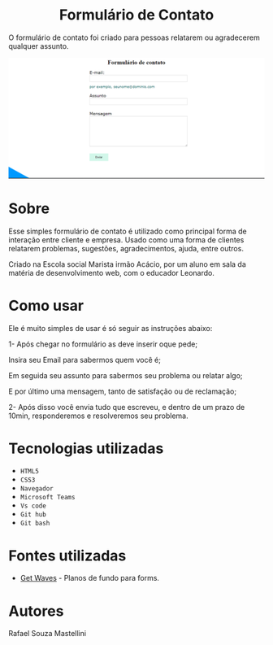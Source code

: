 <h1 align="center"> Formulário de Contato</h1>
O formulário de contato foi criado para pessoas relatarem ou agradecerem qualquer assunto.

![Site](imagens/print.png)

# Sobre

Esse simples formulário de contato é utilizado como principal forma de interação entre cliente e empresa. Usado como uma forma de clientes relatarem problemas, sugestões, agradecimentos, ajuda, entre outros.

 Criado na Escola social Marista irmão Acácio, por um aluno em sala da matéria de desenvolvimento web, com o educador Leonardo.

# Como usar 

Ele é muito simples de usar é só seguir as instruções abaixo:

1- Após chegar no formulário as deve inserir oque pede;


Insira seu Email para sabermos quem você é;

Em seguida seu assunto para sabermos seu problema ou relatar algo;

E por último uma mensagem, tanto de satisfação ou de reclamação;


2- Após disso você envia tudo que escreveu, e dentro de um prazo de 10min, responderemos e resolveremos seu problema.

# Tecnologias utilizadas

* ``HTML5``
* ``CSS3``
* ``Navegador``
* ``Microsoft Teams``
* ``Vs code``
* ``Git hub``
* ``Git bash``

# Fontes utilizadas 

* [Get Waves](https://getwaves.io/) - Planos de fundo para forms.

# Autores

Rafael Souza Mastellini

